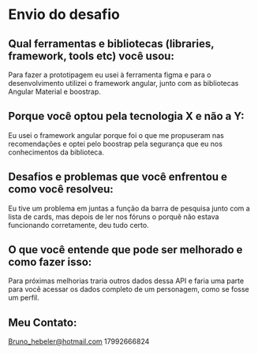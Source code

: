 Envio do desafio
===========================================

Qual ferramentas e bibliotecas (libraries, framework, tools etc) você usou:
----------
Para fazer a prototipagem eu usei à ferramenta figma e para o desenvolvimento utilizei o framework angular, junto com as bibliotecas Angular Material e boostrap.

Porque você optou pela tecnologia X e não a Y:
----------
Eu usei o framework angular porque foi o que me propuseram nas recomendações e optei pelo boostrap pela segurança que eu nos conhecimentos da biblioteca.

Desafios e problemas que você enfrentou e como você resolveu:
----------
Eu tive um problema em juntas a função da barra de pesquisa junto com a lista de cards, mas depois de ler nos fóruns o porquê não estava funcionando corretamente, deu tudo certo.

O que você entende que pode ser melhorado e como fazer isso:
----------
Para próximas melhorias traria outros dados dessa API e faria uma parte para você acessar os dados completo de um personagem, como se fosse um perfil.

Meu Contato:
----------
Bruno_hebeler@hotmail.com
17992666824